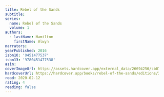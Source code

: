 ```yaml
---
title: Rebel of the Sands
subtitle:
series:
  name: Rebel of the Sands
  volume: 1
authors:
  - lastName: Hamilton
    firstName: Alwyn
narrators:
yearPublished: 2016
isbn10: '0451477537'
isbn13: '9780451477538'
asin:
coverImageUrl: https://assets.hardcover.app/external_data/26694256/cb0703747b5a035e6bc6903ad0c51934e2df2d11.jpeg
hardcoverUrl: https://hardcover.app/books/rebel-of-the-sands/editions/30422832
read: 2020-02-12
rating: 4
reading: false
---
```

